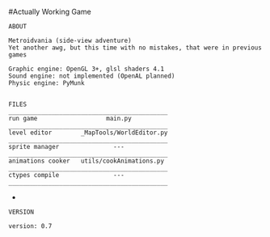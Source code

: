 #Actually Working Game

    ABOUT

    Metroidvania (side-view adventure)
    Yet another awg, but this time with no mistakes, that were in previous games
    
    Graphic engine: OpenGL 3+, glsl shaders 4.1
    Sound engine: not implemented (OpenAL planned)
    Physic engine: PyMunk
    
    
    FILES
    ____________________________________________
    run game                   main.py
    ____________________________________________
    level editor        _MapTools/WorldEditor.py
    ____________________________________________
    sprite manager               ---
    ____________________________________________
    animations cooker   utils/cookAnimations.py
    ____________________________________________
    ctypes compile               ---
    ____________________________________________
    
-
    
    VERSION
    
    version: 0.7
